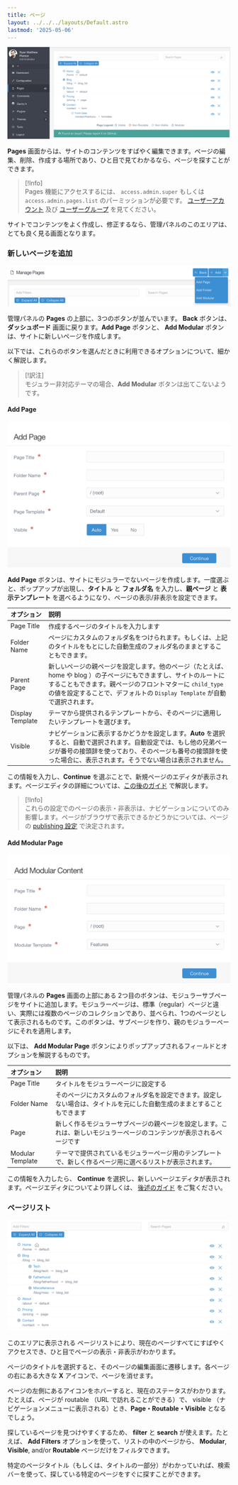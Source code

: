 ```yaml
---
title: ページ
layout: ../../../layouts/Default.astro
lastmod: '2025-05-06'
---
```

![Admin Pages](pages.png)

**Pages** 画面からは、サイトのコンテンツをすばやく編集できます。ページの編集、削除、作成する場所であり、ひと目で見てわかるなら、ページを探すことができます。

> [!Info]  
> Pages 機能にアクセスするには、 `access.admin.super` もしくは `access.admin.pages.list` のパーミッションが必要です。 [ユーザーアカウント](../03.accounts/01.users/) 及び [ユーザーグループ](../03.accounts/02.groups/) を見てください。

サイトでコンテンツをよく作成し、修正するなら、管理パネルのこのエリアは、とても良く見る画面となります。

<h3 id="adding-new-pages">新しいページを追加</h3>

![Admin Pages](add.png)

管理パネルの **Pages** の上部に、3つのボタンが並んでいます。 **Back** ボタンは、**ダッシュボード** 画面に戻ります。**Add Page** ボタンと、 **Add Modular** ボタンは、サイトに新しいページを作成します。

以下では、これらのボタンを選んだときに利用できるオプションについて、細かく解説します。

> [!訳注]  
> モジュラー非対応テーマの場合、**Add Modular** ボタンは出てこないようです。

#### Add Page

![Admin Pages](add2.png)

**Add Page** ボタンは、サイトにモジュラーでないページを作成します。一度選ぶと、ポップアップが出現し、**タイトル** と **フォルダ名** を入力し、**親ページ** と **表示テンプレート** を選べるようになり、ページの表示/非表示を設定できます。

| オプション | 説明 |
| :-----  | :-----  |
| Page Title       | 作成するページのタイトルを入力します |
| Folder Name      | ページにカスタムのフォルダ名をつけられます。もしくは、上記のタイトルをもとにした自動生成のフォルダ名のままとすることもできます。 |
| Parent Page      | 新しいページの親ページを設定します。他のページ（たとえば、home や blog ）の子ページにもできますし、サイトのルートにすることもできます。親ページのフロントマターに `child_type` の値を設定することで、デフォルトの `Display Template` が自動で選択されます。 |
| Display Template | テーマから提供されるテンプレートから、そのページに適用したいテンプレートを選びます。 |
| Visible          | ナビゲーションに表示するかどうかを設定します。**Auto** を選択すると、自動で選択されます。自動設定では、もし他の兄弟ページが番号の接頭辞を使っており、そのページも番号の接頭辞を使った場合に、表示されます。そうでない場合は表示されません。 |

この情報を入力し、**Continue** を選ぶことで、新規ページのエディタが表示されます。ページエディタの詳細については、[この後のガイド](./01.editor/) で解説します。

> [!Info]  
> これらの設定でのページの表示・非表示は、ナビゲーションについてのみ影響します。ページがブラウザで表示できるかどうかについては、ページの [publishing 設定](../../02.content/02.headers/#published) で決定されます。

#### Add Modular Page

![Admin Pages](add3.png)

管理パネルの **Pages** 画面の上部にある 2つ目のボタンは、モジュラーサブページをサイトに追加します。モジュラーページは、標準（regular）ページと違い、実際には複数のページのコレクションであり、並べられ、1つのページとして表示されるものです。このボタンは、サブページを作り、親のモジュラーページにそれを適用します。

以下は、 **Add Modular Page** ボタンによりポップアップされるフィールドとオプションを解説するものです。

| オプション | 説明 |
| :-----    | :----- |
| Page Title       | タイトルをモジュラーページに設定する |
| Folder Name      | そのページにカスタムのフォルダ名を設定できます。設定しない場合は、タイトルを元にした自動生成のままとすることもできます |
| Page             | 新しく作るモジュラーサブページの親ページを設定します。これは、新しいモジュラーページのコンテンツが表示されるページです |
| Modular Template | テーマで提供されているモジュラーページ用のテンプレートで、新しく作るページ用に選べるリストが表示されます。|

この情報を入力したら、 **Continue** を選択し、新しいページエディタが表示されます。ページエディタについてより詳しくは、 [後述のガイド](./01.editor/) をご覧ください。

<h3 id="pages-list">ページリスト</h3>

![Admin Pages](pages2.png)

このエリアに表示される ページリストにより、現在のページすべてにすばやくアクセスでき、ひと目でページの表示・非表示がわかります。

ページのタイトルを選択すると、そのページの編集画面に遷移します。各ページの右にある大きな **X** アイコンで、ページを消せます。

ページの左側にあるアイコンをホバーすると、現在のステータスがわかります。たとえば、ページが routable （URL で訪れることができる）で、 visible （ナビゲーションメニューに表示される）とき、**Page・Routable・Visible** となるでしょう。

探しているページを見つけやすくするため、 **filter** と **search** が使えます。たとえば、 **Add Filters** オプションを使って、リストの中のページから、 **Modular**, **Visible**, and/or **Routable** ページだけをフィルタできます。

特定のページタイトル（もしくは、タイトルの一部分）がわかっていれば、検索バーを使って、探している特定のページをすぐに探すことができます。

